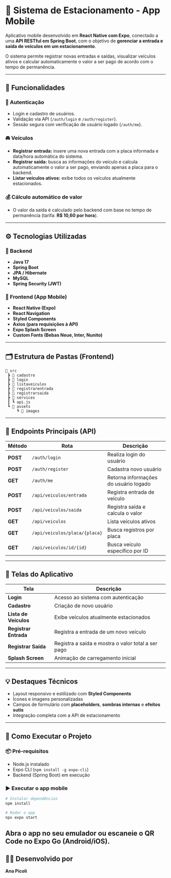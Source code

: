 # 🚗 Sistema de Estacionamento - App Mobile

Aplicativo mobile desenvolvido em **React Native com Expo**, conectado a uma **API RESTful em Spring Boot**, com o objetivo de **gerenciar a entrada e saída de veículos em um estacionamento**.  

O sistema permite registrar novas entradas e saídas, visualizar veículos ativos e calcular automaticamente o valor a ser pago de acordo com o tempo de permanência.

---

## 🧩 Funcionalidades

### 🔐 Autenticação
- Login e cadastro de usuários.
- Validação via API (`/auth/login` e `/auth/register`).
- Sessão segura com verificação de usuário logado (`/auth/me`).

### 🚘 Veículos
- **Registrar entrada:** insere uma nova entrada com a placa informada e data/hora automática do sistema.
- **Registrar saída:** busca as informações do veículo e calcula automaticamente o valor a ser pago, enviando apenas a placa para o backend.
- **Listar veículos ativos:** exibe todos os veículos atualmente estacionados.

### 💰 Cálculo automático de valor
- O valor da saída é calculado pelo backend com base no tempo de permanência (tarifa: **R$ 10,60 por hora**).

---

## ⚙️ Tecnologias Utilizadas

### 🧱 Backend
- **Java 17**
- **Spring Boot**
- **JPA / Hibernate**
- **MySQL**
- **Spring Security (JWT)**

### 📱 Frontend (App Mobile)
- **React Native (Expo)**
- **React Navigation**
- **Styled Components**
- **Axios (para requisições à API)**
- **Expo Splash Screen**
- **Custom Fonts (Bebas Neue, Inter, Nunito)**

---

## 🗂️ Estrutura de Pastas (Frontend)

```
📁 src
 ┣ 📁 cadastro
 ┣ 📁 login
 ┣ 📁 listaveiculos
 ┣ 📁 registrarentrada
 ┣ 📁 registrarsaida
 ┣ 📁 services
 ┃ ┗ api.js
 ┗ 📁 assets
     ┗ 📁 images
```

---

## 🔌 Endpoints Principais (API)

| Método   | Rota                          | Descrição                             |
|----------|-------------------------------|---------------------------------------|
| **POST** | `/auth/login`                 | Realiza login do usuário              |
| **POST** | `/auth/register`              | Cadastra novo usuário                 |
| **GET**  | `/auth/me`                    | Retorna informações do usuário logado |
| **POST** | `/api/veiculos/entrada`       | Registra entrada de veículo           |
| **POST** | `/api/veiculos/saida`         | Registra saída e calcula o valor      |
| **GET**  | `/api/veiculos`               | Lista veículos ativos                 |
| **GET**  | `/api/veiculos/placa/{placa}` | Busca registros por placa             |
| **GET**  | `/api/veiculos/id/{id}`       | Busca veículo específico por ID       |

---

## 📱 Telas do Aplicativo

| Tela                  | Descrição                                          |
|-----------------------|----------------------------------------------------|
| **Login**             | Acesso ao sistema com autenticação                 |
| **Cadastro**          | Criação de novo usuário                            |
| **Lista de Veículos** | Exibe veículos atualmente estacionados             |
| **Registrar Entrada** | Registra a entrada de um novo veículo              |
| **Registrar Saída**   | Registra a saída e mostra o valor total a ser pago |
| **Splash Screen**     | Animação de carregamento inicial                   |

---

## 💡 Destaques Técnicos

- Layout responsivo e estilizado com **Styled Components**  
- Ícones e imagens personalizadas  
- Campos de formulário com **placeholders**, **sombras internas** e **efeitos sutis**  
- Integração completa com a API de estacionamento

---

## 🚀 Como Executar o Projeto

### 📦 Pré-requisitos
- Node.js instalado
- Expo CLI (`npm install -g expo-cli`)
- Backend (Spring Boot) em execução

### ▶️ Executar o app mobile
```bash
# Instalar dependências
npm install

# Rodar o app
npx expo start
```
Abra o app no seu emulador ou escaneie o QR Code no Expo Go (Android/iOS).
---

## 👩‍💻 Desenvolvido por
**Ana Picoli**
